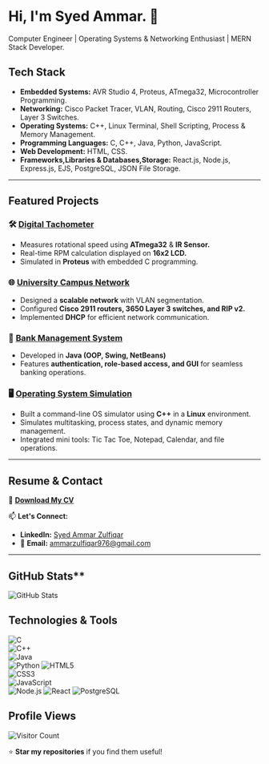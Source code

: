 # Hi, I'm Syed Ammar. 👋 
 Computer Engineer | Operating Systems & Networking Enthusiast | MERN Stack Developer.  

## Tech Stack
- **Embedded Systems:** AVR Studio 4, Proteus, ATmega32, Microcontroller Programming.  
- **Networking:** Cisco Packet Tracer, VLAN, Routing, Cisco 2911 Routers, Layer 3 Switches.
- **Operating Systems:** C++, Linux Terminal, Shell Scripting, Process & Memory Management.
- **Programming Languages:** C, C++, Java, Python, JavaScript.
- **Web Development:** HTML, CSS.
- **Frameworks,Libraries & Databases,Storage:** React.js, Node.js, Express.js, EJS, PostgreSQL, JSON File Storage.

---

## Featured Projects
### 🛠 [**Digital Tachometer**](https://github.com/Syed-Ammar-21/Digital_Tachometer)  
- Measures rotational speed using **ATmega32** & **IR Sensor.**  
- Real-time RPM calculation displayed on **16x2 LCD.**  
- Simulated in **Proteus** with embedded C programming.  

### 🌐 [**University Campus Network**](https://github.com/Syed-Ammar-21/Campus_Network)  
- Designed a **scalable network** with VLAN segmentation.  
- Configured **Cisco 2911 routers, 3650 Layer 3 switches, and RIP v2.**  
- Implemented **DHCP** for efficient network communication.  

### 🏦 [**Bank Management System**](https://github.com/Syed-Ammar-21/Bank_Management)  
- Developed in **Java (OOP, Swing, NetBeans)**  
- Features **authentication, role-based access, and GUI** for seamless banking operations.

### 🖥️ [**Operating System Simulation**](https://github.com/Syed-Ammar-21/Operating_System_Simulation)
- Built a command-line OS simulator using **C++** in a **Linux** environment.
- Simulates multitasking, process states, and dynamic memory management.
- Integrated mini tools: Tic Tac Toe, Notepad, Calendar, and file operations.

---

## Resume & Contact
📄 **[Download My CV](https://github.com/Syed-Ammar-21/My_Resume/blob/main/SyedAmmar_Resume.pdf)**  

📫 **Let's Connect:**  
- **LinkedIn:** [Syed Ammar Zulfiqar](https://linkedin.com/in/syed-ammar-5167a42b1)  
- 📧 **Email:** [ammarzulfiqar976@gmail.com](mailto:ammarzulfiqar976@gmail.com)  

---

## GitHub Stats**
![GitHub Stats](https://github-readme-stats.vercel.app/api?username=Syed-Ammar-21&show_icons=true&theme=dark)


## Technologies & Tools  
![C](https://img.shields.io/badge/-C-blue?style=flat-square&logo=c)  
![C++](https://img.shields.io/badge/-C++-00599C?style=flat-square&logo=c%2B%2B)  
![Java](https://img.shields.io/badge/-Java-ED8B00?style=flat-square&logo=openjdk&logoColor=white)  
![Python](https://img.shields.io/badge/-Python-3776AB?style=flat-square&logo=python&logoColor=FFD43B)
![HTML5](https://img.shields.io/badge/-HTML5-orange?style=flat-square&logo=html5)  
![CSS3](https://img.shields.io/badge/-CSS3-blue?style=flat-square&logo=css3)  
![JavaScript](https://img.shields.io/badge/-JavaScript-yellow?style=flat-square&logo=javascript)  
![Node.js](https://img.shields.io/badge/-Node.js-339933?style=flat-square&logo=node.js&logoColor=white)
![React](https://img.shields.io/badge/-React-61DAFB?style=flat-square&logo=react&logoColor=black)
![PostgreSQL](https://img.shields.io/badge/-PostgreSQL-336791?style=flat-square&logo=postgresql&logoColor=white)






## Profile Views
![Visitor Count](https://komarev.com/ghpvc/?username=Syed-Ammar-21&color=blue)



⭐ **Star my repositories** if you find them useful!  
